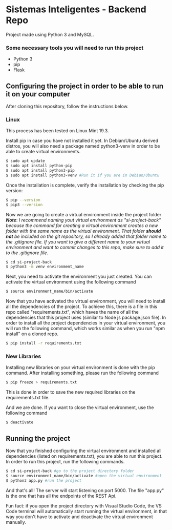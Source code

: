 # Sistemas Inteligentes - Backend Repo

Project made using Python 3 and MySQL.

### Some necessary tools you will need to run this project

  - Python 3
  - pip
  - Flask

## Configuring the project in order to be able to run it on your computer

After cloning this repository, follow the instructions below.

### Linux

This process has been tested on Linux Mint 19.3.

Install pip in case you have not installed it yet. In Debian/Ubuntu derived distros, you will also need a package named python3-venv in order to be able to create virtual environments.

```sh
$ sudo apt update
$ sudo apt install python-pip
$ sudo apt install python3-pip
$ sudo apt install python3-venv #Run it if you are in Debian/Ubuntu
```
Once the installation is complete, verify the installation by checking the pip version:
```sh
$ pip --version
$ pip3 --version
```

Now we are going to create a virtual environment inside the project folder
***Note***: *I recommend naming yout virtual environment as "si-project-back" because the command for creating a virtual environment creates a new folder with the same name as the virtual environment. That folder **should not** be included on the git repository, so I already added that folder name to the .gitignore file. If you want to give a different name to your virtual environment and want to commit changes to this repo, make sure to add it to the .gitignore file.*

```sh
$ cd si-project-back
$ python3 -m venv environment_name
```

Next, you need to activate the environment you just created. You can activate the virtual environment using the following command

```sh
$ source environment_name/bin/activate
```

Now that you have activated the virtual environment, you will need to install all the dependencies of the project. To achieve this, there is a file in this repo called "requirements.txt", which haves the name of all the dependencies that this project uses (similar to Node js package.json file). In order to install all the project dependencies in your virtual environment, you will run the following command, which works similar as when you run "npm install" on a cloned repo.

```sh
$ pip install -r requirements.txt 
```

### New Libraries

Installing new libraries on your virtual environment is done with the pip command. After installing something, please run the following command

```sh
$ pip freeze > requirements.txt
```

This is done in order to save the new required libraries on the requirements.txt file.

And we are done. If you want to close the virtual environment, use the following command

```sh
$ deactivate
```

## Running the project

Now that you finished configuring the virtual environment and installed all dependencies (listed on requirements.txt), you are able to run this project.
In order to run this project, run the following commands.

```sh
$ cd si-project-back #go to the project directory folder
$ source environment_name/bin/activate #open the virtual environment
$ python3 app.py #run the project
```

And that's all! The server will start listening on port 5000.
The file "app.py" is the one that has all the endpoints of the REST Api.

Fun fact: if you open the project directory with Visual Studio Code, the VS Code terminal will automatically start running the virtual environment, in that way you don't have to activate and deactivate the virtual environment manually.